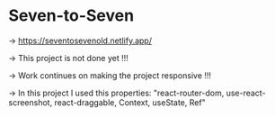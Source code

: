 # Seven-to-Seven

-> https://seventosevenold.netlify.app/

-> This project is not done yet !!! 

-> Work continues on making the project responsive !!!

-> In this project I used this properties: "react-router-dom, use-react-screenshot, react-draggable, Context, useState, Ref"
